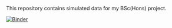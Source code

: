 This repository contains simulated data for my BSc(Hons) project.

[![Binder](https://mybinder.org/badge_logo.svg)](https://mybinder.org/v2/gh/muhammaduzairdavids/mock-project-repository/HEAD)
